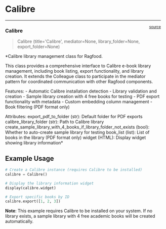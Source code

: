# Calibre


<!-- WARNING: THIS FILE WAS AUTOGENERATED! DO NOT EDIT! -->

------------------------------------------------------------------------

<a
href="https://github.com/frankausberlin/Ragfood/blob/main/Ragfood/calibre.py#L15"
target="_blank" style="float:right; font-size:smaller">source</a>

### Calibre

>  Calibre (title='Calibre', mediator=None, library_folder=None,
>               export_folder=None)

\*Calibre library management class for Ragfood.

This class provides a comprehensive interface to Calibre e-book library
management, including book listing, export functionality, and library
creation. It extends the Colleague class to participate in the mediator
pattern for coordinated communication with other Ragfood components.

Features: - Automatic Calibre installation detection - Library
validation and creation - Sample library creation with 4 free books for
testing - PDF export functionality with metadata - Custom embedding
column management - Book filtering (PDF format only)

Attributes: export_pdf_to_folder (str): Default folder for PDF exports
calibre_library_folder (str): Path to Calibre library
create_sample_library_with_4_books_if_library_folder_not_exists (bool):
Whether to auto-create sample library for testing book_list (list): List
of books in the library (PDF format only) widget (HTML): Display widget
showing library information\*

## Example Usage

``` python
# Create a Calibre instance (requires Calibre to be installed)
calibre = Calibre()

# Display the library information widget
display(calibre.widget)

# Export specific books by ID
calibre.export([1, 2, 3])
```

**Note**: This example requires Calibre to be installed on your system.
If no library exists, a sample library with 4 free academic books will
be created automatically.
